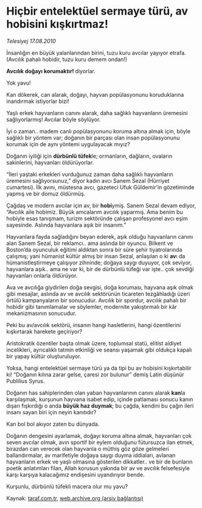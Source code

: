 # Hiçbir entelektüel sermaye türü, av hobisini kışkırtmaz!

*Telesiyej 17.08.2010*

<div class="yazi"><p>İnsanlığın en büyük yalanlarından birini, tuzu kuru avcılar yayıyor etrafa.<b> </b>(Avcılık pahalı hobidir, tuzu kuru demem ondan!)</p>
<p><b>Avcılık doğayı korumaktır! </b>diyorlar.</p>
<p>Yok yavu!</p>
<p>Kan dökerek, can alarak, doğayı, hayvan popülasyonunu koruduklarına inandırmak istiyorlar bizi!</p>
<p>Yaşlı erkek hayvanların canını alarak, daha sağlıklı hayvanların üremesini sağlıyorlarmış! Avcılar böyle söylüyor.</p>
<p>İyi o zaman.. madem canlı popülasyonunu koruma altına almak için, böyle sağlıklı bir yöntem var; doğanın bir parçası olan insan popülasyonunu korumak için de aynı yöntemi uygulayacak mıyız? </p>
<p>Doğanın iyiliği için <b>dürbünlü tüfek</b>le; ormanların, dağların, ovaların sakinlerini, hayvanları öldürüyorlar.</p>
<p>“İleri yaştaki erkekleri vurduğunuz zaman daha sağlıklı hayvanların üremesini sağlıyorsunuz,” diyor kadın avcı Sanem Sezal (Hürriyet cumartesi). İlk avını, müstesna avcı, gazeteci Ufuk Güldemir’in gözetiminde yapmış ve bir domuz öldürmüş.</p>
<p>Çağdaş ve modern avcılar için av, bir <b>hobi</b>ymiş. Sanem Sezal devam ediyor, “Avcılık aile hobimiz. Büyük amcalarım avcılık yaparmış. Ama benim bu hobiyle esas tanışmam, turizm sektöründe çalışan profesyonel avcı eşim sayesinde. Aslında hayvanlara aşık bir insanım.” </p>
<p>Hayvanlara fayda sağladığını beyan ederek, aşık olduğu hayvanların canını alan Sanem Sezal, bir reklamcı.. ama aslında bir oyuncu. Bilkent ve Boston’da oyunculuk eğitimi aldıktan sonra bir süre şehir tiyatrolarında çalışmış; yani hümanist kültür almış bir insan Sezal, anlaşılan o ki <b>av</b>ı da hümanistleştirmeye çalışıyor zihninde; doğaya saygı duyuyor, çok seviyor, hayvanlara aşık.. ama ne var ki, bir de dürbünlü tüfeği var işte.. çok sevdiği hayvanları onlarla öldürüyor. </p>
<p>Ava ve avcılığa giydirilen doğa sevgisi, doğa koruması, hayvana aşık olmak gibi mesajlar, aslında av ve avcılık sektörünün ticareten tezgâhladığı üzeri örtülü kampanyaların bir sonucudur. Avcılık bir spordur, avcılık pahalı bir hobidir gibi tanımlamalar ve söylemler, modernite yakıştırmalı bir kâr mekanizmasının sonucudur.</p>
<p>Peki bu av/avcılık sektörü, insanın hangi hasletlerini, hangi özentilerini kışkırtarak harekete geçiriyor? </p>
<p>Aristokratik özentiler başta olmak üzere, toplumsal statü, elitist aidiyet incelikleri, ayrıcalıklı tatmin etkinliği ve seansı yaşamak gibi oldukça kapalı bir yapay kültür oluşturuluyor.</p>
<p>Yoksa, hangi entelektüel sermaye türü ya da tipi bu av hobisini kışkırtabilir ki! “Doğanın kılına zarar gelse, çaresi zor bulunur” demiş Latin düşünür Publilius Syrus.</p>
<p>Doğanın has sahiplerinden olan yaban hayvanlarının canını alarak<b> kan</b>la karşılaşmak, kurşunun hayvana isabet edip, içinde patlaması sonucu kanın dışarı fışkırdığı o anda <b>büyük haz duymak</b>; bu çağda, kendini bu çağın ileri insanı sayan biri için neyin kanıtıdır? </p>
<p>Kan bol bol akıyor zaten bu dünyada.</p>
<p>Doğanın dengesini ayarlamak, doğayı koruma altına almak, hayvanları çok seven avcılar olmak, avın sportif bir eylem olduğunu fütursuzca ilan etmek, birazdan can verecek olan hayvanla o müthiş göz göze gelmeleri ballandırmalar, av marifetiyle doğaya saygı duyma iddiaları, avlanan hayvanların erkek ve yaşlı olmasına gösterilen dikkatler.. ve bir de bunların poetik anlatımları filan, Allah korusun yakında bir av ve avcılık felsefesiyle karşı karşıya kalacağımız endişesini uyandırıyor bende.</p>
<p>Kurşunlu, dürbünlü tüfekli macera olur mu yavu?</p>
</div>

Kaynak: [taraf.com.tr](http://www.taraf.com.tr:80/telesiyej/makale-hicbir-entelektuel-sermaye-turu-av-hobisini.htm), [web.archive.org (arşiv bağlantısı)](http://web.archive.org/web/20100819125300/http://www.taraf.com.tr:80/telesiyej/makale-hicbir-entelektuel-sermaye-turu-av-hobisini.htm)
